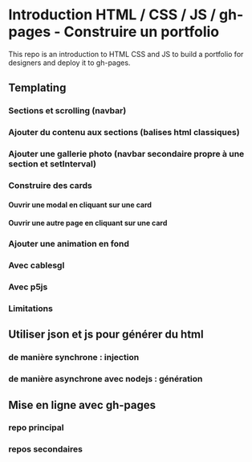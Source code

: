 # Introduction HTML / CSS / JS / gh-pages - Construire un portfolio

This repo is an introduction to HTML CSS and JS to build a portfolio for designers and deploy it to gh-pages.



## Templating

### Sections et scrolling (navbar)

### Ajouter du contenu aux sections (balises html classiques)

### Ajouter une gallerie photo (navbar secondaire propre à une section et setInterval)

### Construire des cards

#### Ouvrir une modal en cliquant sur une card

#### Ouvrir une autre page en cliquant sur une card

### Ajouter une animation en fond 

### Avec cablesgl

### Avec p5js

### Limitations


## Utiliser json et js pour générer du html

### de manière synchrone : injection

### de manière asynchrone avec nodejs : génération


## Mise en ligne avec gh-pages

### repo principal

### repos secondaires






